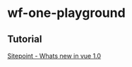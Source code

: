 # wf-one-playground

## Tutorial

[Sitepoint - Whats new in vue 1.0](https://www.sitepoint.com/whats-new-in-vue-js-1-0/)
